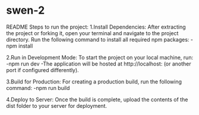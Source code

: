 # swen-2

README
Steps to run the project:
1.Install Dependencies: After extracting the project or forking it, open your terminal and navigate to the project directory. Run the following command to install all required npm packages:
-npm install

2.Run in Development Mode: To start the project on your local machine, run:
-npm run dev
-The application will be hosted at http://localhost: (or another port if configured differently).

3.Build for Production: For creating a production build, run the following command:
-npm run build

4.Deploy to Server: Once the build is complete, upload the contents of the dist folder to your server for deployment.
